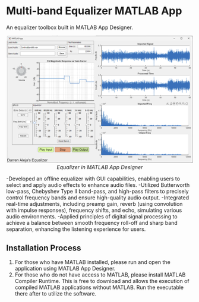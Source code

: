 # Multi-band Equalizer MATLAB App
An equalizer toolbox built in MATLAB App Designer.

<p align="center">
  <img src="images/app_image.png" alt="App Image" width="500">
  <br>
  <em>Equalizer in MATLAB App Designer</em>
</p>

-Developed an offline equalizer with GUI capabilities, enabling users to select and apply audio effects to enhance audio files.
-Utilized Butterworth low-pass, Chebyshev Type II band-pass, and high-pass filters to precisely control frequency bands and ensure high-quality audio output.
-Integrated real-time adjustments, including preamp gain, reverb (using convolution with impulse responses), frequency shifts, and echo, simulating various audio environments.
-Applied principles of digital signal processing to achieve a balance between smooth frequency roll-off and sharp band separation, enhancing the listening experience for users.

## Installation Process
1. For those who have MATLAB installed, please run and open the application using MATLAB App Designer.
2. For those who do not have access to MATLAB, please install MATLAB Compiler Runtime. This is free to download and allows the execution of compiled MATLAB applications without MATLAB. Run the executable there after to utilize the software.





